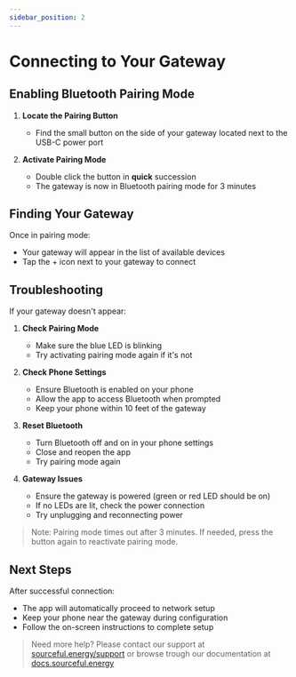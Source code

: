 ```yaml
---
sidebar_position: 2
---
```


# Connecting to Your Gateway

## Enabling Bluetooth Pairing Mode

1. **Locate the Pairing Button**
   - Find the small button on the side of your gateway located next to the USB-C power port

2. **Activate Pairing Mode**
   - Double click the button in **quick** succession
   - The gateway is now in Bluetooth pairing mode for 3 minutes


## Finding Your Gateway

Once in pairing mode:
- Your gateway will appear in the list of available devices
- Tap the + icon next to your gateway to connect

## Troubleshooting

If your gateway doesn't appear:
1. **Check Pairing Mode**
   - Make sure the blue LED is blinking
   - Try activating pairing mode again if it's not

2. **Check Phone Settings**
   - Ensure Bluetooth is enabled on your phone
   - Allow the app to access Bluetooth when prompted
   - Keep your phone within 10 feet of the gateway

3. **Reset Bluetooth**
   - Turn Bluetooth off and on in your phone settings
   - Close and reopen the app
   - Try pairing mode again

4. **Gateway Issues**
   - Ensure the gateway is powered (green or red LED should be on)
   - If no LEDs are lit, check the power connection
   - Try unplugging and reconnecting power

> Note: Pairing mode times out after 3 minutes. If needed, press the button again to reactivate pairing mode.

## Next Steps

After successful connection:
- The app will automatically proceed to network setup
- Keep your phone near the gateway during configuration
- Follow the on-screen instructions to complete setup

> Need more help? Please contact our support at [sourceful.energy/support](https://sourceful.energy/support) or browse trough our documentation at [docs.sourceful.energy](https://docs.sourceful.energy)